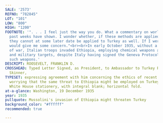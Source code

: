 ```yaml
---
SALE: '2573'
REFNO: "782845"
LOT: "101"
LOW: "800"
HIGH: "1200"
FOOTNOTE: '". . . I feel just the way you do. What a commentary on world ethics these
  past weeks have shown. I wonder whether, if these methods are applied to Ethiopia,
  they cannot at some later date be applied to Turkey as well. If I were a Turk it
  would give me some concern."<br><br>In early October 1935, without a declaration
  of war, Italian troops invaded Ethiopia, employing chemical weapons against civilians
  and military targets, despite Italy having signed the Geneva Protocol which forbade
  such weapons.'
DESCRIPT: ROOSEVELT, FRANKLIN D.
CROSSHEAD: Typed Letter Signed, as President, to Ambassador to Turkey Robert Peet
  Skinner,
TYPESET: expressing agreement with him concerning the ethics of recent events, and
  worrying that the same threat to Ethiopia might be employed on Turkey. 1 page, 4to,
  White House stationery, with integral blank; horizontal fold.
at-a-glance: Washington, 19 December 1935
year: 1935
pullquote: Mussolini's invasion of Ethiopia might threaten Turkey
background_color: "#ffffff"
recommended: true

---
```

